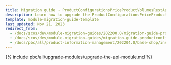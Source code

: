 ```yaml
---
title: Migration guide - ProductConfigurationsPriceProductVolumesRestApi
description: Learn how to upgrade the ProductConfigurationsPriceProductVolumesRestApi module to a newer version.
template: module-migration-guide-template
last_updated: Nov 21, 2023
redirect_from:
  - /docs/scos/dev/module-migration-guides/202200.0/migration-guide-productconfigurationspriceproductvolumesrestapi.html
  - /docs/scos/dev/module-migration-guides/migration-guide-productconfigurationspriceproductvolumesrestapi.html
  - /docs/pbc/all/product-information-management/202204.0/base-shop/install-and-upgrade/upgrade-modules/upgrade-the-productconfigurationspriceproductvolumesrestapi-module.html
---
```


{% include pbc/all/upgrade-modules/upgrade-the-api-module.md %} <!-- To edit, see /_includes/pbc/all/upgrade-modules/upgrade-the-api-module.md -->
